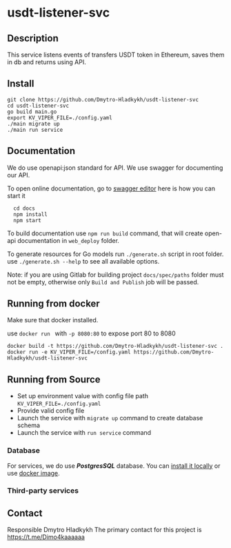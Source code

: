 # usdt-listener-svc

## Description

This service listens events of transfers USDT token in Ethereum, saves them in db and returns using API.

## Install

  ```
  git clone https://github.com/Dmytro-Hladkykh/usdt-listener-svc
  cd usdt-listener-svc
  go build main.go
  export KV_VIPER_FILE=./config.yaml
  ./main migrate up
  ./main run service
  ```

## Documentation

We do use openapi:json standard for API. We use swagger for documenting our API.

To open online documentation, go to [swagger editor](http://localhost:8080/swagger-editor/) here is how you can start it
```
  cd docs
  npm install
  npm start
```
To build documentation use `npm run build` command,
that will create open-api documentation in `web_deploy` folder.

To generate resources for Go models run `./generate.sh` script in root folder.
use `./generate.sh --help` to see all available options.

Note: if you are using Gitlab for building project `docs/spec/paths` folder must not be
empty, otherwise only `Build and Publish` job will be passed.  

## Running from docker 
  
Make sure that docker installed.

use `docker run ` with `-p 8080:80` to expose port 80 to 8080

  ```
  docker build -t https://github.com/Dmytro-Hladkykh/usdt-listener-svc .
  docker run -e KV_VIPER_FILE=/config.yaml https://github.com/Dmytro-Hladkykh/usdt-listener-svc
  ```

## Running from Source

* Set up environment value with config file path `KV_VIPER_FILE=./config.yaml`
* Provide valid config file
* Launch the service with `migrate up` command to create database schema
* Launch the service with `run service` command


### Database
For services, we do use ***PostgresSQL*** database. 
You can [install it locally](https://www.postgresql.org/download/) or use [docker image](https://hub.docker.com/_/postgres/).


### Third-party services


## Contact

Responsible Dmytro Hladkykh
The primary contact for this project is  https://t.me/Dimo4kaaaaaa
